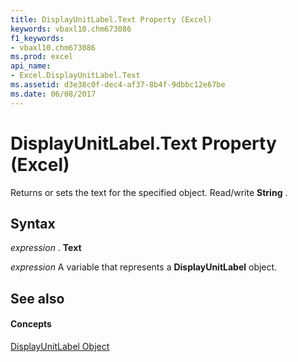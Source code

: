 ```yaml
---
title: DisplayUnitLabel.Text Property (Excel)
keywords: vbaxl10.chm673086
f1_keywords:
- vbaxl10.chm673086
ms.prod: excel
api_name:
- Excel.DisplayUnitLabel.Text
ms.assetid: d3e38c0f-dec4-af37-8b4f-9dbbc12e67be
ms.date: 06/08/2017
---
```



# DisplayUnitLabel.Text Property (Excel)

Returns or sets the text for the specified object. Read/write  **String** .


## Syntax

 _expression_ . **Text**

 _expression_ A variable that represents a **DisplayUnitLabel** object.


## See also


#### Concepts


[DisplayUnitLabel Object](displayunitlabel-object-excel.md)


